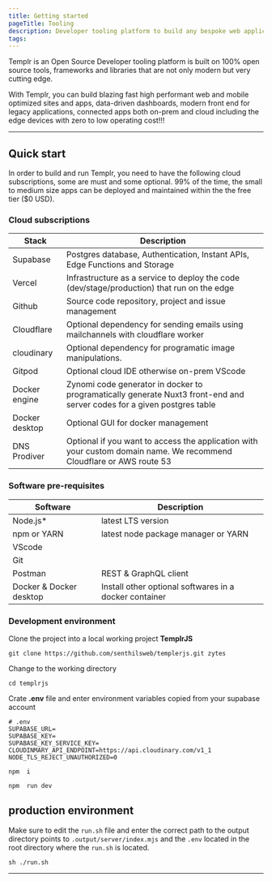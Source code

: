 ```yaml
---
title: Getting started
pageTitle: Tooling 
description: Developer tooling platform to build any bespoke web application of your imagination that can run on the edge.
tags: 
---
```


Templr is an Open Source Developer tooling platform is built on 100% open source tools, frameworks and libraries that are not only modern but very cutting edge.

With Templr, you can build blazing fast high performant web and mobile optimized sites and apps, data-driven dashboards, modern front end for legacy applications, connected apps both on-prem and cloud including the edge devices with zero to low operating cost!!!

---

## Quick start

In order to build and run Templr, you need to have the following cloud subscriptions, some are must and some optional. 99% of the time, the small to medium size apps can be deployed and maintained within the the free tier ($0 USD).

### Cloud subscriptions

**Stack**               | **Description**                         
------------------------|------------------------------------------                       
 Supabase               | Postgres database, Authentication, Instant APIs, Edge Functions and Storage     
 Vercel                 | Infrastructure as a service to deploy the code (dev/stage/production) that run on the edge
 Github                 | Source code repository, project and issue management
 Cloudflare             | Optional dependency for sending emails using mailchannels with cloudflare worker      
 cloudinary             | Optional dependency for programatic image manipulations.
 Gitpod                 | Optional cloud IDE otherwise on-prem VScode
 Docker engine          | Zynomi code generator in docker to programatically generate Nuxt3 front-end and server codes for a given postgres table
 Docker desktop         | Optional GUI for docker management
 DNS Prodiver           | Optional if you want to access the application with your custom domain name. We recommend Cloudflare or AWS route 53
        
### Software pre-requisites

**Software**                                 | **Description**                         
------------------------------------------|------------------------------------------                       
 Node.js*                                 | latest LTS version
 npm or YARN                              | latest node package manager or YARN
 VScode                                   | 
 Git                                      | 
 Postman                                  | REST & GraphQL client
 Docker & Docker desktop                  | Install other optional softwares in a docker container



### Development environment

Clone the project into a local working project **TemplrJS**

```shell
git clone https://github.com/senthilsweb/templerjs.git zytes
```

Change to the working directory

```shell
cd templrjs
```

Crate **.env** file and enter environment variables copied from your supabase account

```shell
# .env
SUPABASE_URL=
SUPABASE_KEY=
SUPABASE_KEY_SERVICE_KEY=
CLOUDINMARY_API_ENDPOINT=https://api.cloudinary.com/v1_1
NODE_TLS_REJECT_UNAUTHORIZED=0
```

```shell
npm  i
```

```shell
npm  run dev
```

## production environment

Make sure to edit the `run.sh` file and enter the correct path to the output directory points to 
`.output/server/index.mjs` and the `.env` located in the root directory where the `run.sh` is located.

```shell
sh ./run.sh
```

---

